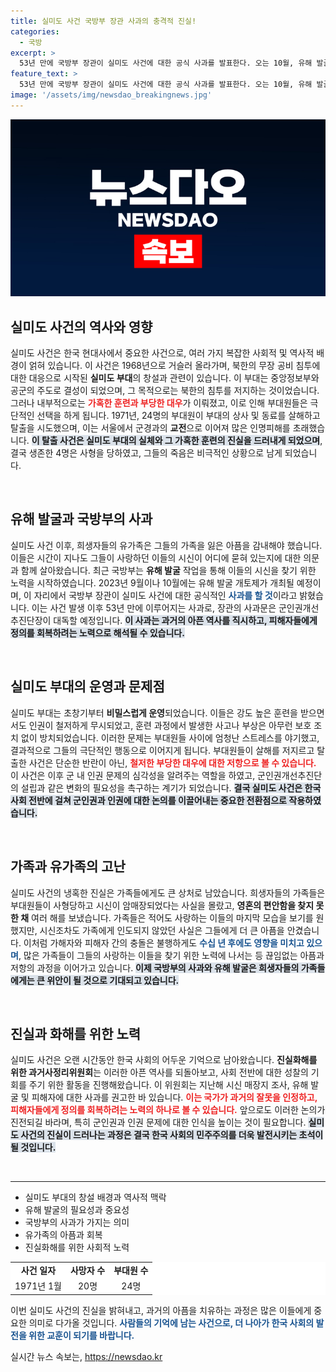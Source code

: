 ```yaml
---
title: 실미도 사건 국방부 장관 사과의 충격적 진실!
categories:
  - 국방
excerpt: >
  53년 만에 국방부 장관이 실미도 사건에 대한 공식 사과를 발표한다. 오는 10월, 유해 발굴 개토제에서 가족들에게 감동의 순간이 다가온다. 역사 속 진실은 드러날 수 있을까?
feature_text: >
  53년 만에 국방부 장관이 실미도 사건에 대한 공식 사과를 발표한다. 오는 10월, 유해 발굴 개토제에서 가족들에게 감동의 순간이 다가온다. 역사 속 진실은 드러날 수 있을까?
image: '/assets/img/newsdao_breakingnews.jpg'
---
```


<p><img src="/assets/img/newsdao_breakingnews.jpg" alt="ranknews 속보" /></p>

<h2 data-ke-size="size26">실미도 사건의 역사와 영향</h2>

<p data-ke-size="size16">실미도 사건은 한국 현대사에서 중요한 사건으로, 여러 가지 복잡한 사회적 및 역사적 배경이 얽혀 있습니다. 이 사건은 1968년으로 거슬러 올라가며, 북한의 무장 공비 침투에 대한 대응으로 시작된 <b>실미도 부대</b>의 창설과 관련이 있습니다. 이 부대는 중앙정보부와 공군의 주도로 결성이 되었으며, 그 목적으로는 북한의 침투를 저지하는 것이었습니다. 그러나 내부적으로는 <b><span style="color: #ee2323;">가혹한 훈련과 부당한 대우</span></b>가 이뤄졌고, 이로 인해 부대원들은 극단적인 선택을 하게 됩니다. 1971년, 24명의 부대원이 부대의 상사 및 동료를 살해하고 탈출을 시도했으며, 이는 서울에서 군경과의 <b>교전</b>으로 이어져 많은 인명피해를 초래했습니다. <b><span style="background-color: #21538527;">이 탈출 사건은 실미도 부대의 실체와 그 가혹한 훈련의 진실을 드러내게 되었으며</span></b>, 결국 생존한 4명은 사형을 당하였고, 그들의 죽음은 비극적인 상황으로 남게 되었습니다.</p>

<p data-ke-size="size16">&nbsp;</p>

<h2 data-ke-size="size26">유해 발굴과 국방부의 사과</h2>

<p data-ke-size="size16">실미도 사건 이후, 희생자들의 유가족은 그들의 가족을 잃은 아픔을 감내해야 했습니다. 이들은 시간이 지나도 그들이 사랑하던 이들의 시신이 어디에 묻혀 있는지에 대한 의문과 함께 살아왔습니다. 최근 국방부는 <b>유해 발굴</b> 작업을 통해 이들의 시신을 찾기 위한 노력을 시작하였습니다. 2023년 9월이나 10월에는 유해 발굴 개토제가 개최될 예정이며, 이 자리에서 국방부 장관이 실미도 사건에 대한 공식적인 <b><span style="color: #1a5490;">사과를 할 것</span></b>이라고 밝혔습니다. 이는 사건 발생 이후 53년 만에 이루어지는 사과로, 장관의 사과문은 군인권개선추진단장이 대독할 예정입니다. <b><span style="background-color: #21538527;">이 사과는 과거의 아픈 역사를 직시하고, 피해자들에게 정의를 회복하려는 노력으로 해석될 수 있습니다.</span></b></p>

<p data-ke-size="size16">&nbsp;</p>

<h2 data-ke-size="size26">실미도 부대의 운영과 문제점</h2>

<p data-ke-size="size16">실미도 부대는 초창기부터 <b>비밀스럽게 운영</b>되었습니다. 이들은 강도 높은 훈련을 받으면서도 인권이 철저하게 무시되었고, 훈련 과정에서 발생한 사고나 부상은 아무런 보호 조치 없이 방치되었습니다. 이러한 문제는 부대원들 사이에 엄청난 스트레스를 야기했고, 결과적으로 그들의 극단적인 행동으로 이어지게 됩니다. 부대원들이 살해를 저지르고 탈출한 사건은 단순한 반란이 아닌, <b><span style="color: #ee2323;">철저한 부당한 대우에 대한 저항으로 볼 수 있습니다.</span></b> 이 사건은 이후 군 내 인권 문제의 심각성을 알려주는 역할을 하였고, 군인권개선추진단의 설립과 같은 변화의 필요성을 촉구하는 계기가 되었습니다. <b><span style="background-color: #21538527;">결국 실미도 사건은 한국 사회 전반에 걸쳐 군인권과 인권에 대한 논의를 이끌어내는 중요한 전환점으로 작용하였습니다.</span></b></p>

<p data-ke-size="size16">&nbsp;</p>

<h2 data-ke-size="size26">가족과 유가족의 고난</h2>

<p data-ke-size="size16">실미도 사건의 냉혹한 진실은 가족들에게도 큰 상처로 남았습니다. 희생자들의 가족들은 부대원들이 사형당하고 시신이 암매장되었다는 사실을 몰랐고, <b>영혼의 편안함을 찾지 못한 채</b> 여러 해를 보냈습니다. 가족들은 적어도 사랑하는 이들의 마지막 모습을 보기를 원했지만, 시신조차도 가족에게 인도되지 않았던 사실은 그들에게 더 큰 아픔을 안겼습니다. 이처럼 가해자와 피해자 간의 충돌은 불행하게도 <b><span style="color: #1a5490;">수십 년 후에도 영향을 미치고 있으며</span></b>, 많은 가족들이 그들의 사랑하는 이들을 찾기 위한 노력에 나서는 등 끊임없는 아픔과 저항의 과정을 이어가고 있습니다. <b><span style="background-color: #21538527;">이제 국방부의 사과와 유해 발굴은 희생자들의 가족들에게는 큰 위안이 될 것으로 기대되고 있습니다.</span></b></p>

<p data-ke-size="size16">&nbsp;</p>

<h2 data-ke-size="size26">진실과 화해를 위한 노력</h2>

<p data-ke-size="size16">실미도 사건은 오랜 시간동안 한국 사회의 어두운 기억으로 남아왔습니다. <b>진실화해를 위한 과거사정리위원회</b>는 이러한 아픈 역사를 되돌아보고, 사회 전반에 대한 성찰의 기회를 주기 위한 활동을 진행해왔습니다. 이 위원회는 지난해 시신 매장지 조사, 유해 발굴 및 피해자에 대한 사과를 권고한 바 있습니다. <b><span style="color: #ee2323;">이는 국가가 과거의 잘못을 인정하고, 피해자들에게 정의를 회복하려는 노력의 하나로 볼 수 있습니다.</span></b> 앞으로도 이러한 논의가 진전되길 바라며, 특히 군인권과 인권 문제에 대한 인식을 높이는 것이 필요합니다. <b><span style="background-color: #21538527;">실미도 사건의 진실이 드러나는 과정은 결국 한국 사회의 민주주의를 더욱 발전시키는 초석이 될 것입니다.</span></b></p>

<p data-ke-size="size16">&nbsp;</p>

<hr />

<ul>
    <li>실미도 부대의 창설 배경과 역사적 맥락</li>
    <li>유해 발굴의 필요성과 중요성</li>
    <li>국방부의 사과가 가지는 의미</li>
    <li>유가족의 아픔과 회복</li>
    <li>진실화해를 위한 사회적 노력</li>
</ul>

<table style="width: 100%; border-spacing: 0; border-collapse: collapse; background-color: #ffffff;">
    <tr>
        <td style="text-align: center; height: 17px;"><b>사건 일자</b></td>
        <td style="text-align: center; height: 17px;"><b>사망자 수</b></td>
        <td style="text-align: center; height: 17px;"><b>부대원 수</b></td>
    </tr>
    <tr>
        <td style="text-align: center; height: 17px;">1971년 1월</td>
        <td style="text-align: center; height: 17px;">20명</td>
        <td style="text-align: center; height: 17px;">24명</td>
    </tr>
</table> 

<p data-ke-size="size16">이번 실미도 사건의 진실을 밝혀내고, 과거의 아픔을 치유하는 과정은 많은 이들에게 중요한 의미로 다가올 것입니다. <b><span style="color: #1a5490;">사람들의 기억에 남는 사건으로, 더 나아가 한국 사회의 발전을 위한 교훈이 되기를 바랍니다.</span></b></p>
실시간 뉴스 속보는, <a href="https://newsdao.kr" rel="dofollow">https://newsdao.kr</a>


